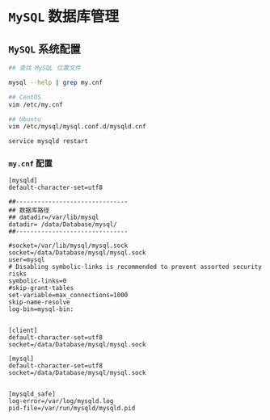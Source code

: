 # `MySQL` 数据库管理

## `MySQL` 系统配置

```bash
## 查找 MySQL 位置文件

mysql --help | grep my.cnf

## CentOS
vim /etc/my.cnf

## Ubuntu
vim /etc/mysql/mysql.conf.d/mysqld.cnf

service mysqld restart
```

### `my.cnf` 配置

    [mysqld]
    default-character-set=utf8

    ##-------------------------------
    ## 数据库路径
    ## datadir=/var/lib/mysql
    datadir= /data/Database/mysql/
    ##-------------------------------
    
    #socket=/var/lib/mysql/mysql.sock
    socket=/data/Database/mysql/mysql.sock
    user=mysql
    # Disabling symbolic-links is recommended to prevent assorted security risks
    symbolic-links=0
    #skip-grant-tables
    set-variable=max_connections=1000
    skip-name-resolve
    log-bin=mysql-bin:


    [client]
    default-character-set=utf8
    socket=/data/Database/mysql/mysql.sock

    [mysql]
    default-character-set=utf8
    socket=/data/Database/mysql/mysql.sock


    [mysqld_safe]
    log-error=/var/log/mysqld.log
    pid-file=/var/run/mysqld/mysqld.pid



